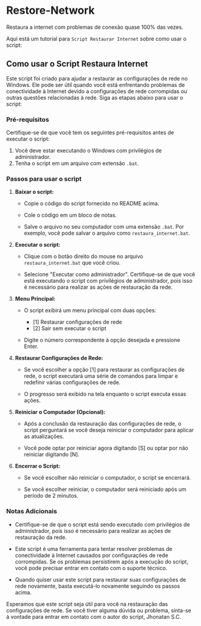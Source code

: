 # Restore-Network
Restaura a internet com problemas de conexão quase 100% das vezes.

Aqui está um tutorial para `Script Restaurar Internet` sobre como usar o script:

## Como usar o Script Restaura Internet

Este script foi criado para ajudar a restaurar as configurações de rede no Windows. Ele pode ser útil quando você está enfrentando problemas de conectividade à Internet devido a configurações de rede corrompidas ou outras questões relacionadas à rede. Siga as etapas abaixo para usar o script:

### Pré-requisitos

Certifique-se de que você tem os seguintes pré-requisitos antes de executar o script:

1. Você deve estar executando o Windows com privilégios de administrador.
2. Tenha o script em um arquivo com extensão `.bat`.

### Passos para usar o script

1. **Baixar o script:**

   - Copie o código do script fornecido no README acima.

   - Cole o código em um bloco de notas.

   - Salve o arquivo no seu computador com uma extensão `.bat`. Por exemplo, você pode salvar o arquivo como `restaura_internet.bat`.

2. **Executar o script:**

   - Clique com o botão direito do mouse no arquivo `restaura_internet.bat` que você criou.

   - Selecione "Executar como administrador". Certifique-se de que você está executando o script com privilégios de administrador, pois isso é necessário para realizar as ações de restauração da rede.

3. **Menu Principal:**

   - O script exibirá um menu principal com duas opções:

     - [1] Restaurar configurações de rede
     - [2] Sair sem executar o script

   - Digite o número correspondente à opção desejada e pressione Enter.

4. **Restaurar Configurações de Rede:**

   - Se você escolher a opção [1] para restaurar as configurações de rede, o script executará uma série de comandos para limpar e redefinir várias configurações de rede.

   - O progresso será exibido na tela enquanto o script executa essas ações.

5. **Reiniciar o Computador (Opcional):**

   - Após a conclusão da restauração das configurações de rede, o script perguntará se você deseja reiniciar o computador para aplicar as atualizações.

   - Você pode optar por reiniciar agora digitando [S] ou optar por não reiniciar digitando [N].

6. **Encerrar o Script:**

   - Se você escolher não reiniciar o computador, o script se encerrará.

   - Se você escolher reiniciar, o computador será reiniciado após um período de 2 minutos.

### Notas Adicionais

- Certifique-se de que o script está sendo executado com privilégios de administrador, pois isso é necessário para realizar as ações de restauração da rede.

- Este script é uma ferramenta para tentar resolver problemas de conectividade à Internet causados por configurações de rede corrompidas. Se os problemas persistirem após a execução do script, você pode precisar entrar em contato com o suporte técnico.

- Quando quiser usar este script para restaurar suas configurações de rede novamente, basta executá-lo novamente seguindo os passos acima.

Esperamos que este script seja útil para você na restauração das configurações de rede. Se você tiver alguma dúvida ou problema, sinta-se à vontade para entrar em contato com o autor do script, Jhonatan S.C.
